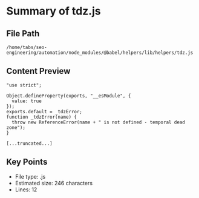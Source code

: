 # Summary of tdz.js
  
## File Path
`/home/tabs/seo-engineering/automation/node_modules/@babel/helpers/lib/helpers/tdz.js`

## Content Preview
```
"use strict";

Object.defineProperty(exports, "__esModule", {
  value: true
});
exports.default = _tdzError;
function _tdzError(name) {
  throw new ReferenceError(name + " is not defined - temporal dead zone");
}

[...truncated...]
```

## Key Points
- File type: .js
- Estimated size: 246 characters
- Lines: 12
